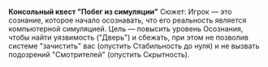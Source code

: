 **Консольный квест "Побег из симуляции"**
Сюжет: Игрок — это сознание, которое начало осознавать, что его реальность является компьютерной симуляцией. Цель — повысить уровень Осознания, чтобы найти уязвимость ("Дверь") и сбежать, при этом не позволив системе "зачистить" вас (опустить Стабильность до нуля) и не вызвать подозрений "Смотрителей" (опустить Скрытность).
